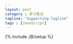 ```yaml
---
layout: post
category : 学习笔记
tagline: "Supporting tagline"
tags : [JavaScript]
---
```


{% include JB/setup %}